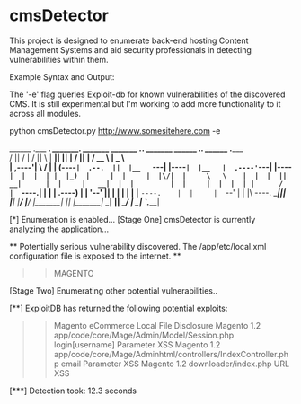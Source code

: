 cmsDetector
===========

This project is designed to enumerate back-end hosting Content Management Systems and aid security professionals in detecting vulnerabilities within them.

Example Syntax and Output:

The '-e' flag queries Exploit-db for known vulnerabilities of the discovered CMS. It is still experimental but I'm working to add more functionality to it across all modules.

python cmsDetector.py http://www.somesitehere.com -e


  ______ .___  ___.      _______. _______   _______ .___________. _______   ______ .___________.  ______   .______      
 /      ||   \/   |     /       ||       \ |   ____||           ||   ____| /      ||           | /  __  \  |   _  \     
|  ,----'|  \  /  |    |   (----`|  .--.  ||  |__   `---|  |----`|  |__   |  ,----'`---|  |----`|  |  |  | |  |_)  |    
|  |     |  |\/|  |     \   \    |  |  |  ||   __|      |  |     |   __|  |  |         |  |     |  |  |  | |      /     
|  `----.|  |  |  | .----)   |   |  '--'  ||  |____     |  |     |  |____ |  `----.    |  |     |  `--'  | |  |\  \----.
 \______||__|  |__| |_______/    |_______/ |_______|    |__|     |_______| \______|    |__|      \______/  | _| `._____|


[*] Enumeration is enabled...
[Stage One] cmsDetector is currently analyzing the application...

** Potentially serious vulnerability discovered.  The /app/etc/local.xml configuration file is exposed to the internet. **

   >> MAGENTO

[Stage Two] Enumerating other potential vulnerabilities..

[**] ExploitDB has returned the following potential exploits:

   >> Magento eCommerce Local File Disclosure
   >> Magento 1.2 app/code/core/Mage/Admin/Model/Session.php login[username] Parameter XSS 
   >> Magento 1.2 app/code/core/Mage/Adminhtml/controllers/IndexController.php email Parameter XSS 
   >> Magento 1.2 downloader/index.php URL XSS


[***] Detection took: 12.3 seconds 
